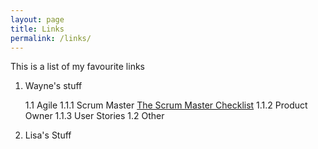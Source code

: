 ```yaml
---
layout: page
title: Links
permalink: /links/
---
```


This is a list of my favourite links

1. Wayne's stuff

	1.1 Agile
		1.1.1 Scrum Master [The Scrum Master Checklist](http://scrummasterchecklist.org/)
		1.1.2 Product Owner
		1.1.3 User Stories
	1.2 Other
	
2. Lisa's Stuff